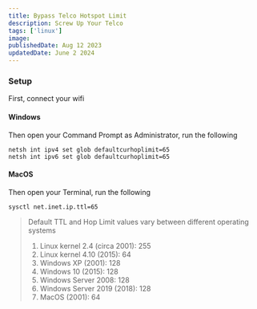 ```yaml
---
title: Bypass Telco Hotspot Limit
description: Screw Up Your Telco
tags: ['linux']
image:
publishedDate: Aug 12 2023
updatedDate: June 2 2024
---
```


### Setup

First, connect your wifi

#### Windows

Then open your Command Prompt as Administrator, run the following

```shell
netsh int ipv4 set glob defaultcurhoplimit=65
netsh int ipv6 set glob defaultcurhoplimit=65
```

#### MacOS

Then open your Terminal, run the following

```shell
sysctl net.inet.ip.ttl=65
```

> Default TTL and Hop Limit values vary between different operating systems 
> 1. Linux kernel 2.4 (circa 2001): 255
> 2. Linux kernel 4.10 (2015): 64
> 3. Windows XP (2001): 128
> 4. Windows 10 (2015): 128
> 5. Windows Server 2008: 128
> 6. Windows Server 2019 (2018): 128
> 7. MacOS (2001): 64

